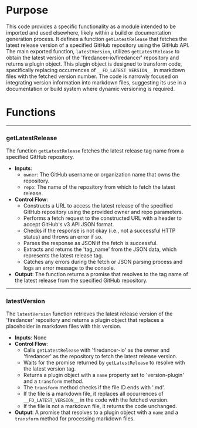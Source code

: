 # Purpose
This code provides a specific functionality as a module intended to be imported and used elsewhere, likely within a build or documentation generation process. It defines a function `getLatestRelease` that fetches the latest release version of a specified GitHub repository using the GitHub API. The main exported function, `latestVersion`, utilizes `getLatestRelease` to obtain the latest version of the 'firedancer-io/firedancer' repository and returns a plugin object. This plugin object is designed to transform code, specifically replacing occurrences of `__FD_LATEST_VERSION__` in markdown files with the fetched version number. The code is narrowly focused on integrating version information into markdown files, suggesting its use in a documentation or build system where dynamic versioning is required.
# Functions

---
### getLatestRelease
The function `getLatestRelease` fetches the latest release tag name from a specified GitHub repository.
- **Inputs**:
    - `owner`: The GitHub username or organization name that owns the repository.
    - `repo`: The name of the repository from which to fetch the latest release.
- **Control Flow**:
    - Constructs a URL to access the latest release of the specified GitHub repository using the provided owner and repo parameters.
    - Performs a fetch request to the constructed URL with a header to accept GitHub's v3 API JSON format.
    - Checks if the response is not okay (i.e., not a successful HTTP status) and throws an error if so.
    - Parses the response as JSON if the fetch is successful.
    - Extracts and returns the 'tag_name' from the JSON data, which represents the latest release tag.
    - Catches any errors during the fetch or JSON parsing process and logs an error message to the console.
- **Output**: The function returns a promise that resolves to the tag name of the latest release from the specified GitHub repository.


---
### latestVersion
The `latestVersion` function retrieves the latest release version of the 'firedancer' repository and returns a plugin object that replaces a placeholder in markdown files with this version.
- **Inputs**: None
- **Control Flow**:
    - Calls `getLatestRelease` with 'firedancer-io' as the owner and 'firedancer' as the repository to fetch the latest release version.
    - Waits for the promise returned by `getLatestRelease` to resolve with the latest version tag.
    - Returns a plugin object with a `name` property set to 'version-plugin' and a `transform` method.
    - The `transform` method checks if the file ID ends with '.md'.
    - If the file is a markdown file, it replaces all occurrences of `__FD_LATEST_VERSION__` in the code with the fetched version.
    - If the file is not a markdown file, it returns the code unchanged.
- **Output**: A promise that resolves to a plugin object with a `name` and a `transform` method for processing markdown files.


